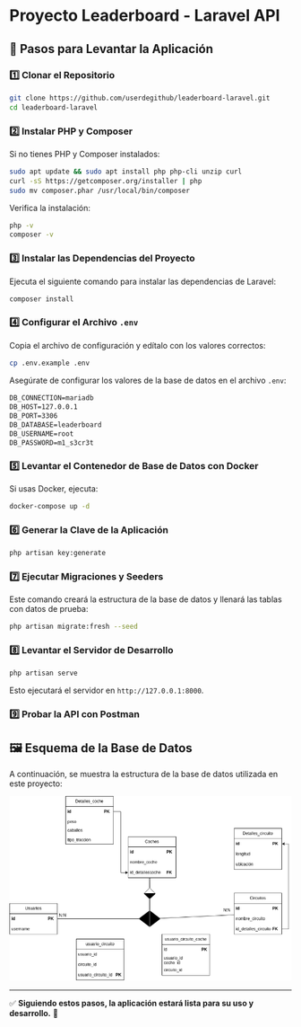 # Proyecto Leaderboard - Laravel API


## 🚀 Pasos para Levantar la Aplicación

### 1️⃣ **Clonar el Repositorio**
```bash
git clone https://github.com/userdegithub/leaderboard-laravel.git
cd leaderboard-laravel
```

### 2️⃣ **Instalar PHP y Composer**
Si no tienes PHP y Composer instalados:
```bash
sudo apt update && sudo apt install php php-cli unzip curl
curl -sS https://getcomposer.org/installer | php
sudo mv composer.phar /usr/local/bin/composer
```
Verifica la instalación:
```bash
php -v
composer -v
```

### 3️⃣ **Instalar las Dependencias del Proyecto**
Ejecuta el siguiente comando para instalar las dependencias de Laravel:
```bash
composer install
```

### 4️⃣ **Configurar el Archivo `.env`**
Copia el archivo de configuración y edítalo con los valores correctos:
```bash
cp .env.example .env
```
Asegúrate de configurar los valores de la base de datos en el archivo `.env`:
```
DB_CONNECTION=mariadb
DB_HOST=127.0.0.1
DB_PORT=3306
DB_DATABASE=leaderboard
DB_USERNAME=root
DB_PASSWORD=m1_s3cr3t
```

### 5️⃣ **Levantar el Contenedor de Base de Datos con Docker**
Si usas Docker, ejecuta:
```bash
docker-compose up -d
```

### 6️⃣ **Generar la Clave de la Aplicación**
```bash
php artisan key:generate
```

### 7️⃣ **Ejecutar Migraciones y Seeders**
Este comando creará la estructura de la base de datos y llenará las tablas con datos de prueba:
```bash
php artisan migrate:fresh --seed
```

### 8️⃣ **Levantar el Servidor de Desarrollo**
```bash
php artisan serve
```
Esto ejecutará el servidor en `http://127.0.0.1:8000`.

### 9️⃣ **Probar la API con Postman**


## 🖼️ Esquema de la Base de Datos
A continuación, se muestra la estructura de la base de datos utilizada en este proyecto:

![Base de Datos](BBD_practica.png)

---
✅ **Siguiendo estos pasos, la aplicación estará lista para su uso y desarrollo.** 🚀

